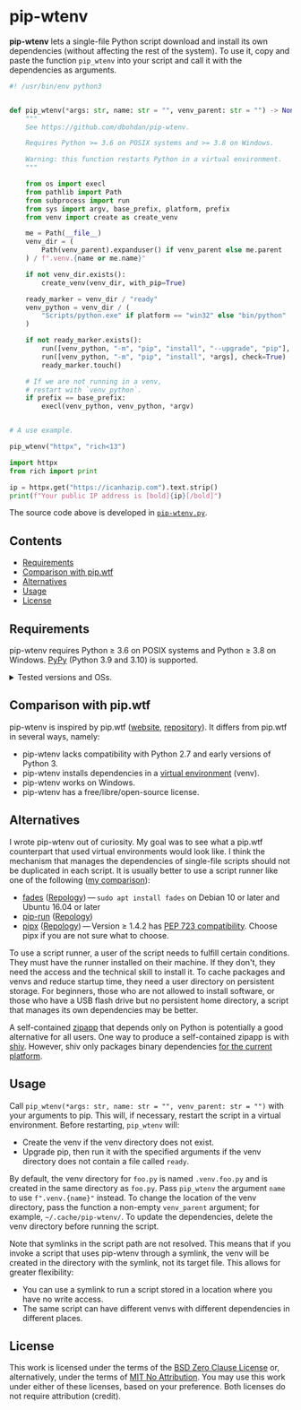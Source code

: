 # pip-wtenv

**pip-wtenv** lets a single-file Python script download and install its own dependencies
(without affecting the rest of the system).
To use it,
copy and paste the function `pip_wtenv` into your script and call it with the dependencies as arguments.

```python
#! /usr/bin/env python3


def pip_wtenv(*args: str, name: str = "", venv_parent: str = "") -> None:
    """
    See https://github.com/dbohdan/pip-wtenv.

    Requires Python >= 3.6 on POSIX systems and >= 3.8 on Windows.

    Warning: this function restarts Python in a virtual environment.
    """

    from os import execl
    from pathlib import Path
    from subprocess import run
    from sys import argv, base_prefix, platform, prefix
    from venv import create as create_venv

    me = Path(__file__)
    venv_dir = (
        Path(venv_parent).expanduser() if venv_parent else me.parent
    ) / f".venv.{name or me.name}"

    if not venv_dir.exists():
        create_venv(venv_dir, with_pip=True)

    ready_marker = venv_dir / "ready"
    venv_python = venv_dir / (
        "Scripts/python.exe" if platform == "win32" else "bin/python"
    )

    if not ready_marker.exists():
        run([venv_python, "-m", "pip", "install", "--upgrade", "pip"], check=True)
        run([venv_python, "-m", "pip", "install", *args], check=True)
        ready_marker.touch()

    # If we are not running in a venv,
    # restart with `venv_python`.
    if prefix == base_prefix:
        execl(venv_python, venv_python, *argv)


# A use example.

pip_wtenv("httpx", "rich<13")

import httpx
from rich import print

ip = httpx.get("https://icanhazip.com").text.strip()
print(f"Your public IP address is [bold]{ip}[/bold]")
```

The source code above is developed in [`pip-wtenv.py`](pip-wtenv.py).

## Contents

- [Requirements](#requirements)
- [Comparison with pip\.wtf](#comparison-with-pipwtf)
- [Alternatives](#alternatives)
- [Usage](#usage)
- [License](#license)

## Requirements

pip-wtenv requires Python &ge; 3.6 on POSIX systems
and Python &ge; 3.8 on Windows.
[PyPy](https://github.com/pypy/pypy)
(Python 3.9 and 3.10)
is supported.

<details>
<summary>Tested versions and OSs.</summary>
The following Python versions and operating systems have been tested
(all on x86-64):

- CPython:
  - 3.6 on Ubuntu 22.04
  - 3.7—3.12 on Ubuntu 22.04 (GitHub Actions)
  - 3.7, 3.12 on FreeBSD 14.0-RELEASE
  - 3.10 on NetBSD 9.3
  - 3.10 on OpenBSD 7.4
  - 3.8 on Windows 10
  - 3.9—3.12 on Windows Server 2019 (GitHub Actions)
- PyPy:
  - 7.3 (Python 3.9, 3.10) on Ubuntu 22.04 (GitHub Actions)
  - 7.3 (Python 3.9, 3.10) on Windows Server 2019 (GitHub Actions)
</details>

## Comparison with pip.wtf

pip-wtenv is inspired by pip.wtf
([website](https://pip.wtf),
[repository](https://github.com/sabslikesobs/pip.wtf)).
It differs from pip.wtf in several ways,
namely:

- pip-wtenv lacks compatibility
  with Python 2.7 and early versions of Python 3.
- pip-wtenv installs dependencies in a
  [virtual environment](https://docs.python.org/3/library/venv.html) (venv).
- pip-wtenv works on Windows.
- pip-wtenv has a free/libre/open-source license.

## Alternatives

I wrote pip-wtenv out of curiosity.
My goal was to see what a pip.wtf counterpart that used virtual environments
would look like.
I think
the mechanism that manages the dependencies of single-file scripts should not
be duplicated in each script.
It is usually better to use a script runner
like one of the following
([my comparison](https://dbohdan.com/scripts-with-dependencies#python)):

- [fades](https://github.com/PyAr/fades)
  ([Repology](https://repology.org/project/fades/versions))&thinsp;&mdash;&thinsp;`sudo apt install fades` on Debian 10 or later and Ubuntu 16.04 or later
- [pip-run](https://github.com/jaraco/pip-run)
  ([Repology](https://repology.org/project/python:pip-run/versions))
- [pipx](https://github.com/pypa/pipx)
  ([Repology](https://repology.org/project/pipx/versions))&thinsp;&mdash;&thinsp;Version
  &ge; 1.4.2 has
  [PEP 723 compatibility](https://github.com/pypa/pipx/issues/1187).
  Choose pipx
  if you are not sure what to choose.

To use a script runner,
a user of the script needs to fulfill certain conditions.
They must have the runner installed on their machine.
If they don't,
they need the access and the technical skill to install it.
To cache packages and venvs and reduce startup time,
they need a user directory on persistent storage.
For beginners,
those who are not allowed to install software,
or those who have a USB flash drive but no persistent home directory,
a script that manages its own dependencies may be better.

A self-contained
[zipapp](https://docs.python.org/3/library/zipapp.html)
that depends only on Python
is potentially a good alternative for all users.
One way to produce a self-contained zipapp is with
[shiv](https://github.com/linkedin/shiv).
However,
shiv only packages binary dependencies
[for the current platform](https://github.com/linkedin/shiv/issues/26).

## Usage

Call `pip_wtenv(*args: str, name: str = "", venv_parent: str = "")` with your arguments to pip.
This will,
if necessary,
restart the script in a virtual environment.
Before restarting,
`pip_wtenv` will:

- Create the venv
  if the venv directory does not exist.
- Upgrade pip,
  then run it with the specified arguments
  if the venv directory does not contain a file called `ready`.

By default,
the venv directory for `foo.py` is named `.venv.foo.py`
and is created in the same directory as `foo.py`.
Pass `pip_wtenv` the argument `name` to use `f".venv.{name}"` instead.
To change the location of the venv directory,
pass the function a non-empty `venv_parent` argument;
for example,
`~/.cache/pip-wtenv/`.
To update the dependencies,
delete the venv directory before running the script.

Note that symlinks in the script path are not resolved.
This means that
if you invoke a script that uses pip-wtenv through a symlink,
the venv will be created in the directory with the symlink,
not its target file.
This allows for greater flexibility:

- You can use a symlink
  to run a script stored in a location
  where you have no write access.
- The same script can have different venvs
  with different dependencies
  in different places.

## License

This work is licensed under the terms of the
[BSD Zero Clause License](LICENSE.0BSD)
or,
alternatively,
under the terms of
[MIT No Attribution](LICENSE.MIT-0).
You may use this work under either of these licenses,
based on your preference.
Both licenses do not require attribution (credit).

